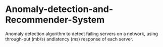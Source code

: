 # Anomaly-detection-and-Recommender-System
 Anomaly detection algorithm to detect failing servers on a network, using through-put (mb/s) andlatency (ms) response of each server.
